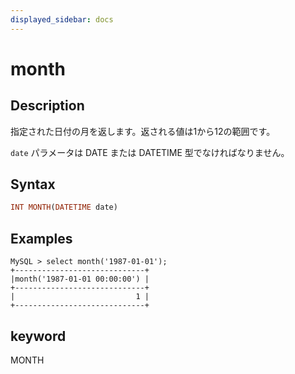 ```yaml
---
displayed_sidebar: docs
---
```


# month

## Description

指定された日付の月を返します。返される値は1から12の範囲です。

`date` パラメータは DATE または DATETIME 型でなければなりません。

## Syntax

```Haskell
INT MONTH(DATETIME date)
```

## Examples

```Plain Text
MySQL > select month('1987-01-01');
+-----------------------------+
|month('1987-01-01 00:00:00') |
+-----------------------------+
|                           1 |
+-----------------------------+
```

## keyword

MONTH